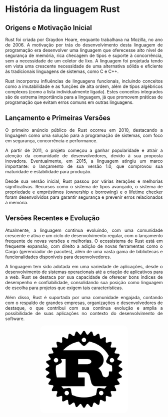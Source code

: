 # História da linguagem Rust

## Origens e Motivação Inicial

<div style="text-align: justify; margin-bottom: 1em;">
Rust foi criada por Graydon Hoare, enquanto trabalhava na Mozilla, no ano de 2006. A motivação por trás do desenvolvimento desta linguagem de programação era desenvolver uma linguagem que oferecesse alto nível de segurança de memória, rica checagem de tipos e suporte à concorrência, sem a necessidade de um coletor de lixo. A linguagem foi projetada tendo em vista uma crescente necessidade de uma alternativa sólida e eficiente às tradicionais linguagens de sistemas, como C e C++.
</div>
<div style="text-align: justify;">
Rust incorporou influências de linguagens funcionais, incluindo conceitos como a imutabilidade e as funções de alta ordem, além de tipos algébricos complexos (como a lista individualmente ligada). Estes conceitos integrados são de extrema importância para a linguagem, já que promovem práticas de programação que evitam erros comuns em outras linguagens.
</div>

## Lançamento e Primeiras Versões

<div style="text-align: justify; margin-bottom: 1em;">
O primeiro anúncio público de Rust ocorreu em 2010, destacando a linguagem como uma solução para a programação de sistemas, com foco em segurança, concorrência e performance. 
</div>
<div style="text-align: justify; margin-bottom: 1em;">
A partir de 2011, o projeto começou a ganhar popularidade e atrair a atenção da comunidade de desenvolvedores, devido à sua proposta inovadora. Eventualmente, em 2015, a linguagem atingiu um marco importante: o lançamento de sua versão 1.0, que comprovou sua maturidade e estabilidade para produção.
</div>
<div style="text-align: justify;">
Desde sua versão inicial, Rust passou por várias iterações e melhorias significativas. Recursos como o sistema de tipos avançado, o sistema de propriedade e empréstimos (ownership e borrowing) e o lifetime checker foram desenvolvidos para garantir segurança e prevenir erros relacionados à memória.
</div>

## Versões Recentes e Evolução
<div style="text-align: justify; margin-bottom: 1em;">
Atualmente, a linguagem continua evoluindo, com uma comunidade crescente e ativa e um ciclo de desenvolvimento regular, com o lançamento frequente de novas versões e melhorias. O ecossistema de Rust está em frequente expansão, com direito a adição de novas ferramentas como o Cargo (gerenciador de pacotes), além de uma vasta gama de bibliotecas e funcionalidades disponíveis para desenvolvedores.
</div>
<div style="text-align: justify; margin-bottom: 1em;">
A linguagem tem sido adotada em uma variedade de aplicações, desde o desenvolvimento de sistemas operacionais até a criação de aplicativos para a web. Rust se destaca por sua capacidade de oferecer bons índices de desempenho e confiabilidade, consolidando sua posição como linguagem de escolha para projetos que exigem tais características.
</div>
<div style="text-align: justify; margin-bottom: 1em;">
Além disso, Rust é suportada por uma comunidade engajada, contando com o respaldo de grandes empresas, organizações e desenvolvedores de destaque, o que contribui com sua contínua evolução e amplia a possibilidade de suas aplicações no contexto do desenvolvimento de software.
</div>

<p align="center">
  <img style="border-radius: 5%;" src="../images/rust_imagem.png" alt="Ícone da linguagem de programação Rust">
</p>
